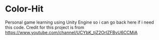 # Color-Hit
Personal game learning using Unity Engine so i can go back here if i need this code.
Credit for this project is from https://www.youtube.com/channel/UCYbK_tjZ2OrIZFBvU6CCMiA

